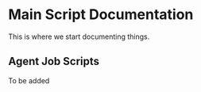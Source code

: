 # Main Script Documentation

This is where we start documenting things.

## Agent Job Scripts

To be added

